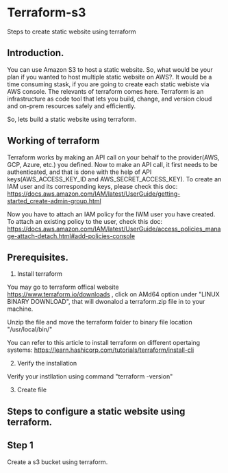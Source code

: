 # Terraform-s3
Steps to create static website using terraform

## Introduction.

You can use Amazon S3 to host a static website. So, what would be your plan if you wanted to host multiple static website on AWS?. It would be a time consuming stask, if you are going to create each static webiste via AWS console. The relevants of terraform comes here. Terraform is an infrastructure as code tool that lets you build, change, and version cloud and on-prem resources safely and efficiently.

So, lets build a static website using terraform.

## Working of terraform 

Terraform works by making an API call on your behalf to the provider(AWS, GCP, Azure, etc.) you defined. Now to make an API call, it first needs to be authenticated, and that is done with the help of API keys(AWS_ACCESS_KEY_ID and AWS_SECRET_ACCESS_KEY). To create an IAM user and its corresponding keys, please check this doc: https://docs.aws.amazon.com/IAM/latest/UserGuide/getting-started_create-admin-group.html

Now you have to attach an IAM policy for the IWM user you have created. To attach an existing policy to the user, check this doc: https://docs.aws.amazon.com/IAM/latest/UserGuide/access_policies_manage-attach-detach.html#add-policies-console

## Prerequisites.

1. Install terraform

You may go to terraform offical website https://www.terraform.io/downloads , click on AMd64 option under "LINUX BINARY DOWNLOAD", that will dwonalod a terraform.zip file in to your machine.

Unzip the file and move the terraform folder to binary file location "/usr/local/bin/"

You can refer to this article to install terraform on different opertaing systems: https://learn.hashicorp.com/tutorials/terraform/install-cli

2. Verify the installation

Verify your instllation using command "terraform -version"

3. Create file

## Steps to configure a static website using terraform.

## Step 1

Create a s3 bucket using terraform.





